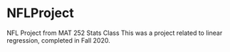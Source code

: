 # NFLProject
NFL Project from MAT 252 Stats Class
This was a project related to linear regression, completed in Fall 2020.
